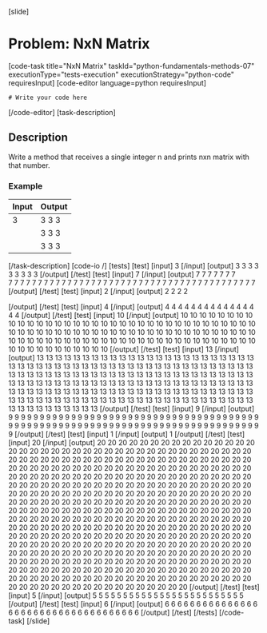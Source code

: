 [slide]
# Problem: NxN Matrix
[code-task title="NxN Matrix" taskId="python-fundamentals-methods-07" executionType="tests-execution" executionStrategy="python-code" requiresInput]
[code-editor language=python requiresInput]
```
# Write your code here
```
[/code-editor]
[task-description]
## Description
Write a method that receives a single integer n and prints nxn matrix with that number.

### Example
| **Input** | **Output** |
| --- | --- |
| 3 | 3 3 3 |
| | 3 3 3 |
| | 3 3 3 |

[/task-description]
[code-io /]
[tests]
[test]
[input]
3
[/input]
[output]
3 3 3
3 3 3
3 3 3
[/output]
[/test]
[test]
[input]
7
[/input]
[output]
7 7 7 7 7 7 7	
7 7 7 7 7 7 7
7 7 7 7 7 7 7
7 7 7 7 7 7 7
7 7 7 7 7 7 7
7 7 7 7 7 7 7
7 7 7 7 7 7 7
[/output]
[/test]
[test]
[input]
2
[/input]
[output]
2 2
2 2

[/output]
[/test]
[test]
[input]
4
[/input]
[output]
4 4 4 4
4 4 4 4
4 4 4 4
4 4 4 4
[/output]
[/test]
[test]
[input]
10
[/input]
[output]
10 10 10 10 10 10 10 10 10 10 
10 10 10 10 10 10 10 10 10 10 
10 10 10 10 10 10 10 10 10 10 
10 10 10 10 10 10 10 10 10 10 
10 10 10 10 10 10 10 10 10 10 
10 10 10 10 10 10 10 10 10 10 
10 10 10 10 10 10 10 10 10 10 
10 10 10 10 10 10 10 10 10 10 
10 10 10 10 10 10 10 10 10 10 
10 10 10 10 10 10 10 10 10 10
[/output]
[/test]
[test]
[input]
13
[/input]
[output]
13 13 13 13 13 13 13 13 13 13 13 13 13 
13 13 13 13 13 13 13 13 13 13 13 13 13 
13 13 13 13 13 13 13 13 13 13 13 13 13 
13 13 13 13 13 13 13 13 13 13 13 13 13 
13 13 13 13 13 13 13 13 13 13 13 13 13 
13 13 13 13 13 13 13 13 13 13 13 13 13 
13 13 13 13 13 13 13 13 13 13 13 13 13 
13 13 13 13 13 13 13 13 13 13 13 13 13 
13 13 13 13 13 13 13 13 13 13 13 13 13 
13 13 13 13 13 13 13 13 13 13 13 13 13 
13 13 13 13 13 13 13 13 13 13 13 13 13 
13 13 13 13 13 13 13 13 13 13 13 13 13 
13 13 13 13 13 13 13 13 13 13 13 13 13
[/output]
[/test]
[test]
[input]
9
[/input]
[output]
9 9 9 9 9 9 9 9 9 
9 9 9 9 9 9 9 9 9 
9 9 9 9 9 9 9 9 9 
9 9 9 9 9 9 9 9 9 
9 9 9 9 9 9 9 9 9 
9 9 9 9 9 9 9 9 9 
9 9 9 9 9 9 9 9 9 
9 9 9 9 9 9 9 9 9 
9 9 9 9 9 9 9 9 9 
[/output]
[/test]
[test]
[input]
1
[/input]
[output]
1
[/output]
[/test]
[test]
[input]
20
[/input]
[output]
20 20 20 20 20 20 20 20 20 20 20 20 20 20 20 20 20 20 20 20 
20 20 20 20 20 20 20 20 20 20 20 20 20 20 20 20 20 20 20 20 
20 20 20 20 20 20 20 20 20 20 20 20 20 20 20 20 20 20 20 20 
20 20 20 20 20 20 20 20 20 20 20 20 20 20 20 20 20 20 20 20 
20 20 20 20 20 20 20 20 20 20 20 20 20 20 20 20 20 20 20 20 
20 20 20 20 20 20 20 20 20 20 20 20 20 20 20 20 20 20 20 20 
20 20 20 20 20 20 20 20 20 20 20 20 20 20 20 20 20 20 20 20 
20 20 20 20 20 20 20 20 20 20 20 20 20 20 20 20 20 20 20 20 
20 20 20 20 20 20 20 20 20 20 20 20 20 20 20 20 20 20 20 20 
20 20 20 20 20 20 20 20 20 20 20 20 20 20 20 20 20 20 20 20 
20 20 20 20 20 20 20 20 20 20 20 20 20 20 20 20 20 20 20 20 
20 20 20 20 20 20 20 20 20 20 20 20 20 20 20 20 20 20 20 20 
20 20 20 20 20 20 20 20 20 20 20 20 20 20 20 20 20 20 20 20 
20 20 20 20 20 20 20 20 20 20 20 20 20 20 20 20 20 20 20 20 
20 20 20 20 20 20 20 20 20 20 20 20 20 20 20 20 20 20 20 20 
20 20 20 20 20 20 20 20 20 20 20 20 20 20 20 20 20 20 20 20 
20 20 20 20 20 20 20 20 20 20 20 20 20 20 20 20 20 20 20 20 
20 20 20 20 20 20 20 20 20 20 20 20 20 20 20 20 20 20 20 20 
20 20 20 20 20 20 20 20 20 20 20 20 20 20 20 20 20 20 20 20 
20 20 20 20 20 20 20 20 20 20 20 20 20 20 20 20 20 20 20 20 
[/output]
[/test]
[test]
[input]
5
[/input]
[output]
5 5 5 5 5 
5 5 5 5 5 
5 5 5 5 5 
5 5 5 5 5 
5 5 5 5 5 
[/output]
[/test]
[test]
[input]
6
[/input]
[output]
6 6 6 6 6 6 
6 6 6 6 6 6 
6 6 6 6 6 6 
6 6 6 6 6 6 
6 6 6 6 6 6 
6 6 6 6 6 6 
[/output]
[/test]
[/tests]
[/code-task]
[/slide]